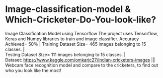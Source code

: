 # Image-classification-model & Which-Cricketer-Do-You-look-like?
Image Classification Model using Tensorflow
The project uses Tensorflow, Keras and Numpy libraries to train and image classifier.
Accuracy Achieved= 50% | 
Training Dataset Size= 465 images belonging to 15 classes. |  
Testing Dataset Size= 111 images belonging to 15 classes. |  
Dataset: https://www.kaggle.com/omkarjc27/indian-cricketers-images
|||    
Webcam face recognition model and compare to the cricketers, to find out who you look like the most!

